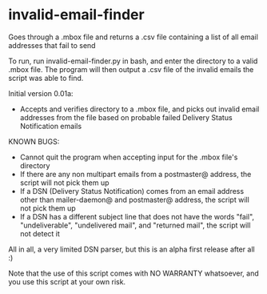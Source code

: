 invalid-email-finder
======================

Goes through a .mbox file and returns a .csv file containing a list of all email addresses that fail to send

To run, run invalid-email-finder.py in bash, and enter the directory to a valid .mbox file. The program will then output a .csv file of the invalid emails the script was able to find.

Initial version 0.01a:
- Accepts and verifies directory to a .mbox file, and picks out invalid email addresses from the file based on probable failed Delivery Status Notification emails

KNOWN BUGS:
- Cannot quit the program when accepting input for the .mbox file's directory
- If there are any non multipart emails from a postmaster@ address, the script will not pick them up
- If a DSN (Delivery Status Notification) comes from an email address other than mailer-daemon@ and postmaster@ address, the script will not pick them up
- If a DSN has a different subject line that does not have the words "fail", "undeliverable", "undelivered mail", and "returned mail", the script will not detect it

All in all, a very limited DSN parser, but this is an alpha first release after all :)

Note that the use of this script comes with NO WARRANTY whatsoever, and you use this script at your own risk.